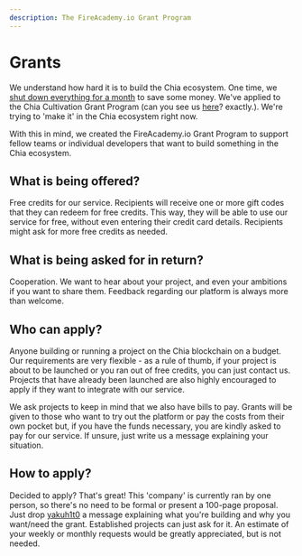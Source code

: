 ```yaml
---
description: The FireAcademy.io Grant Program
---
```


# Grants

We understand how hard it is to build the Chia ecosystem. One time, we [shut down everything for a month](https://twitter.com/fireacademyio/status/1583590565803065344) to save some money. We've applied to the Chia Cultivation Grant Program (can you see us [here](https://www.chia.net/grants/)? exactly.). We're trying to 'make it' in the Chia ecosystem right now.



With this in mind, we created the FireAcademy.io Grant Program to support fellow teams or individual developers that want to build something in the Chia ecosystem.

## What is being offered?

Free credits for our service. Recipients will receive one or more gift codes that they can redeem for free credits. This way, they will be able to use our service for free, without even entering their credit card details. Recipients might ask for more free credits as needed.

## What is being asked for in return?

Cooperation. We want to hear about your project, and even your ambitions if you want to share them. Feedback regarding our platform is always more than welcome.

## Who can apply?

Anyone building or running a project on the Chia blockchain on a budget. Our requirements are very flexible - as a rule of thumb, if your project is about to be launched or you ran out of free credits, you can just contact us. Projects that have already been launched are also highly encouraged to apply if they want to integrate with our service.

We ask projects to keep in mind that we also have bills to pay. Grants will be given to those who want to try out the platform or pay the costs from their own pocket but, if you have the funds necessary, you are kindly asked to pay for our service. If unsure, just write us a message explaining your situation.

## How to apply?

Decided to apply? That's great! This 'company' is currently ran by one person, so there's no need to be formal or present a 100-page proposal. Just drop [yakuh1t0](https://twitter.com/yakuh1t0) a message explaining what you're building and why you want/need the grant. Established projects can just ask for it. An estimate of your weekly or monthly requests would be greatly appreciated, but is not needed.
